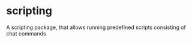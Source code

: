 # scripting
A scripting package, that allows running predefined scripts consisting of chat commands
